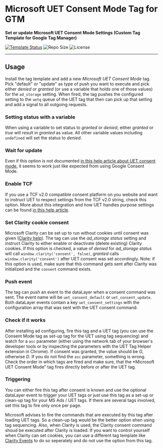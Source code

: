 # Microsoft UET Consent Mode Tag for GTM

**Set or update Microsoft UET Consent Mode Settings (Custom Tag Template for Google Tag Manager)**

    
[![Template Status](https://img.shields.io/badge/Community%20Template%20Gallery%20Status-published-green)](https://tagmanager.google.com/gallery/#/owners/mbaersch/templates/microsoft-consent-mode-tag) ![Repo Size](https://img.shields.io/github/repo-size/mbaersch/microsoft-consent-mode-tag) ![License](https://img.shields.io/github/license/mbaersch/microsoft-consent-mode-tag)

---

## Usage
Install the tag template and add a new *Microsoft UET Consent Mode* tag. Pick "default" or "update" as type of push you want to execute and pick either *denied* or *granted* (or use a variable that holds one of those values) for the `ad_storage` setting. When fired, the tag pushes the configured setting to the `uetq` queue of the UET tag that then can pick up that setting and add a signal to all outgoing requests.

### Setting status with a variable
When using a variable to set status to *granted* or *denied*, either *granted* or *true* will result in *granted* as value. All other variable values including `undefined` will set the status to *denied*. 

### Wait for update
Even if this option is not documented [in this help article about UET consent mode](https://help.ads.microsoft.com/apex/index/3/en/60119), it seems to work just like expected from using Google Consent Mode. 

### Enable TCF
If you use a TCF v2.0 compatible consent platform on you website and want to instruct UET to respect settings from the TCF v2.0 string, check this option. More about this integration and how UET handles purpose settings can be found [in this help article](https://help.ads.microsoft.com/?ocid=#apex/ads/en/60186/2). 

### Set Clarity cookie consent
Microsoft Clarity can be set up to run without cookies until consent was given ([Clarity help](https://learn.microsoft.com/en-us/clarity/setup-and-installation/cookie-consent)). The tag can use the *ad_storage status* setting and instruct Clarity to either enable or deactivate (delete existing) Clarity cookies. If this option is checked, a value of *denied* for *ad_storage status* will call `window.clarity('consent', false)`, *granted* calls `window.clarity('consent')` after UET consent was set accordingly. Note: if this option is used, make sure that this command gets sent after Clarity was initialized and the `consent` command exists.        

### Push event
The tag can push an event to the dataLayer when a consent command was sent. The event name will be `uet_consent_default` or `uet_consent_update`. Both dataLayer events contain a key `uet_consent_settings` with the configuration array that was sent with the UET consent command.   

### Check if it works
After installing ad configuring, fire this tag and a UET tag (you can use the  Consent Mode tag as set-up tag for the UET using tag sequencing) and watch for a `asc` parameter (either using the network tab of your browser's developer tools or by inspecting the parameters with the UET Tag Helper extension in Chrome). If consent was granted, the value should be *G*, otherwise *D*. If you do not find the `asc` parameter, something is wrong. Check the order in which tags are fired and make sure, that the *Microsoft UET Consent Mode" tag fires directly before or after the UET tag. 

### Triggering
You can either fire this tag after consent is known and use the optional dataLayer event to trigger your UET tags or just use this tag as a set-up or clean-up tag for your MS Ads / UET tags. If there are several tags involved, set this tag to fire only once per page. 

Microsoft advises to fire the commands that are executed by this tag after loading UET tags. So a clean-up tag would be the better option ehen using tag sequencing. Also, when Clarity is used, the Clarity consent command shoud be executed after Clarity is loaded. If you want to control yourself when Clarity can set cookies, you can use a different tag template like [Clarity Events](https://github.com/mbaersch/clarity-events/) to do so seperately and do not use the option from this tag.
